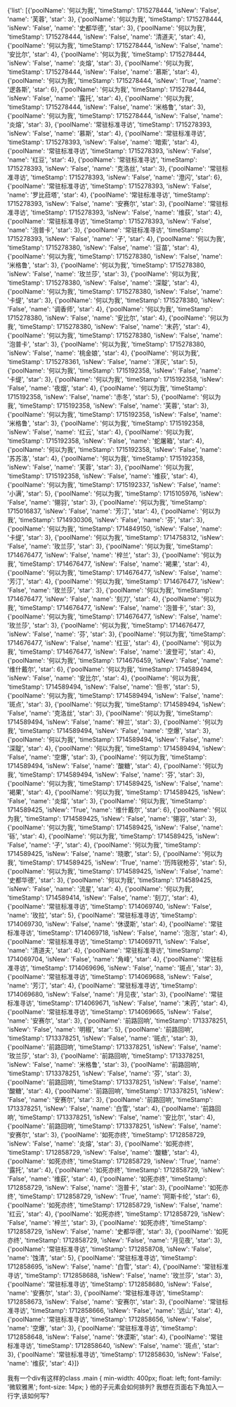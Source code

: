 {'list': [{'poolName': '何以为我', 'timeStamp': 1715278444, 'isNew': 'False', 'name': '芙蓉', 'star': 3}, {'poolName': '何以为我', 'timeStamp': 1715278444, 'isNew': 'False', 'name': '史都华德', 'star': 3}, {'poolName': '何以为我', 'timeStamp': 1715278444, 'isNew': 'False', 'name': '清道夫', 'star': 4}, {'poolName': '何以为我', 'timeStamp': 1715278444, 'isNew': 'False', 'name': '安比尔', 'star': 4}, {'poolName': '何以为我', 'timeStamp': 1715278444, 'isNew': 'False', 'name': '炎熔', 'star': 3}, {'poolName': '何以为我', 'timeStamp': 1715278444, 'isNew': 'False', 'name': '慕斯', 'star': 4}, {'poolName': '何以为我', 'timeStamp': 1715278444, 'isNew': 'True', 'name': '逻各斯', 'star': 6}, {'poolName': '何以为我', 'timeStamp': 1715278444, 'isNew': 'False', 'name': '露托', 'star': 4}, {'poolName': '何以为我', 'timeStamp': 1715278444, 'isNew': 'False', 'name': '米格鲁', 'star': 3}, {'poolName': '何以为我', 'timeStamp': 1715278444, 'isNew': 'False', 'name': '炎熔', 'star': 3}, {'poolName': '常驻标准寻访', 'timeStamp': 1715278393, 'isNew': 'False', 'name': '慕斯', 'star': 4}, {'poolName': '常驻标准寻访', 'timeStamp': 1715278393, 'isNew': 'False', 'name': '暗索', 'star': 4}, {'poolName': '常驻标准寻访', 'timeStamp': 1715278393, 'isNew': 'False', 'name': '红豆', 'star': 4}, {'poolName': '常驻标准寻访', 'timeStamp': 1715278393, 'isNew': 'False', 'name': '克洛丝', 'star': 3}, {'poolName': '常驻标准寻访', 'timeStamp': 1715278393, 'isNew': 'False', 'name': '澄闪', 'star': 6}, {'poolName': '常驻标准寻访', 'timeStamp': 1715278393, 'isNew': 'False', 'name': '罗比菈塔', 'star': 4}, {'poolName': '常驻标准寻访', 'timeStamp': 1715278393, 'isNew': 'False', 'name': '安赛尔', 'star': 3}, {'poolName': '常驻标准寻访', 'timeStamp': 1715278393, 'isNew': 'False', 'name': '维荻', 'star': 4}, {'poolName': '常驻标准寻访', 'timeStamp': 1715278393, 'isNew': 'False', 'name': '泡普卡', 'star': 3}, {'poolName': '常驻标准寻访', 'timeStamp': 1715278393, 'isNew': 'False', 'name': '孑', 'star': 4}, {'poolName': '何以为我', 'timeStamp': 1715278380, 'isNew': 'False', 'name': '豆苗', 'star': 4}, {'poolName': '何以为我', 'timeStamp': 1715278380, 'isNew': 'False', 'name': '米格鲁', 'star': 3}, {'poolName': '何以为我', 'timeStamp': 1715278380, 'isNew': 'False', 'name': '玫兰莎', 'star': 3}, {'poolName': '何以为我', 'timeStamp': 1715278380, 'isNew': 'False', 'name': '深靛', 'star': 4}, {'poolName': '何以为我', 'timeStamp': 1715278380, 'isNew': 'False', 'name': '卡缇', 'star': 3}, {'poolName': '何以为我', 'timeStamp': 1715278380, 'isNew': 'False', 'name': '调香师', 'star': 4}, {'poolName': '何以为我', 'timeStamp': 1715278380, 'isNew': 'False', 'name': '安比尔', 'star': 4}, {'poolName': '何以为我', 'timeStamp': 1715278380, 'isNew': 'False', 'name': '末药', 'star': 4}, {'poolName': '何以为我', 'timeStamp': 1715278380, 'isNew': 'False', 'name': '泡普卡', 'star': 3}, {'poolName': '何以为我', 'timeStamp': 1715278380, 'isNew': 'False', 'name': '桃金娘', 'star': 4}, {'poolName': '何以为我', 'timeStamp': 1715278361, 'isNew': 'False', 'name': '洋灰', 'star': 5}, {'poolName': '何以为我', 'timeStamp': 1715192358, 'isNew': 'False', 'name': '卡缇', 'star': 3}, {'poolName': '何以为我', 'timeStamp': 1715192358, 'isNew': 'False', 'name': '夜烟', 'star': 4}, {'poolName': '何以为我', 'timeStamp': 1715192358, 'isNew': 'False', 'name': '赤冬', 'star': 5}, {'poolName': '何以为我', 'timeStamp': 1715192358, 'isNew': 'False', 'name': '芙蓉', 'star': 3}, {'poolName': '何以为我', 'timeStamp': 1715192358, 'isNew': 'False', 'name': '米格鲁', 'star': 3}, {'poolName': '何以为我', 'timeStamp': 1715192358, 'isNew': 'False', 'name': '红云', 'star': 4}, {'poolName': '何以为我', 'timeStamp': 1715192358, 'isNew': 'False', 'name': '蛇屠箱', 'star': 4}, {'poolName': '何以为我', 'timeStamp': 1715192358, 'isNew': 'False', 'name': '苏苏洛', 'star': 4}, {'poolName': '何以为我', 'timeStamp': 1715192358, 'isNew': 'False', 'name': '芙蓉', 'star': 3}, {'poolName': '何以为我', 'timeStamp': 1715192358, 'isNew': 'False', 'name': '维荻', 'star': 4}, {'poolName': '何以为我', 'timeStamp': 1715192337, 'isNew': 'False', 'name': '小满', 'star': 5}, {'poolName': '何以为我', 'timeStamp': 1715105976, 'isNew': 'False', 'name': '翎羽', 'star': 3}, {'poolName': '何以为我', 'timeStamp': 1715016837, 'isNew': 'False', 'name': '芳汀', 'star': 4}, {'poolName': '何以为我', 'timeStamp': 1714930306, 'isNew': 'False', 'name': '芬', 'star': 3}, {'poolName': '何以为我', 'timeStamp': 1714849150, 'isNew': 'False', 'name': '卡缇', 'star': 3}, {'poolName': '何以为我', 'timeStamp': 1714758312, 'isNew': 'False', 'name': '玫兰莎', 'star': 3}, {'poolName': '何以为我', 'timeStamp': 1714676477, 'isNew': 'False', 'name': '梓兰', 'star': 3}, {'poolName': '何以为我', 'timeStamp': 1714676477, 'isNew': 'False', 'name': '褐果', 'star': 4}, {'poolName': '何以为我', 'timeStamp': 1714676477, 'isNew': 'False', 'name': '芳汀', 'star': 4}, {'poolName': '何以为我', 'timeStamp': 1714676477, 'isNew': 'False', 'name': '玫兰莎', 'star': 3}, {'poolName': '何以为我', 'timeStamp': 1714676477, 'isNew': 'False', 'name': '刻刀', 'star': 4}, {'poolName': '何以为我', 'timeStamp': 1714676477, 'isNew': 'False', 'name': '泡普卡', 'star': 3}, {'poolName': '何以为我', 'timeStamp': 1714676477, 'isNew': 'False', 'name': '玫兰莎', 'star': 3}, {'poolName': '何以为我', 'timeStamp': 1714676477, 'isNew': 'False', 'name': '芬', 'star': 3}, {'poolName': '何以为我', 'timeStamp': 1714676477, 'isNew': 'False', 'name': '红豆', 'star': 4}, {'poolName': '何以为我', 'timeStamp': 1714676477, 'isNew': 'False', 'name': '波登可', 'star': 4}, {'poolName': '何以为我', 'timeStamp': 1714676459, 'isNew': 'False', 'name': '维什戴尔', 'star': 6}, {'poolName': '何以为我', 'timeStamp': 1714589494, 'isNew': 'False', 'name': '安比尔', 'star': 4}, {'poolName': '何以为我', 'timeStamp': 1714589494, 'isNew': 'False', 'name': '但书', 'star': 5}, {'poolName': '何以为我', 'timeStamp': 1714589494, 'isNew': 'False', 'name': '斑点', 'star': 3}, {'poolName': '何以为我', 'timeStamp': 1714589494, 'isNew': 'False', 'name': '克洛丝', 'star': 3}, {'poolName': '何以为我', 'timeStamp': 1714589494, 'isNew': 'False', 'name': '梓兰', 'star': 3}, {'poolName': '何以为我', 'timeStamp': 1714589494, 'isNew': 'False', 'name': '空爆', 'star': 3}, {'poolName': '何以为我', 'timeStamp': 1714589494, 'isNew': 'False', 'name': '深靛', 'star': 4}, {'poolName': '何以为我', 'timeStamp': 1714589494, 'isNew': 'False', 'name': '空爆', 'star': 3}, {'poolName': '何以为我', 'timeStamp': 1714589494, 'isNew': 'False', 'name': '酸糖', 'star': 4}, {'poolName': '何以为我', 'timeStamp': 1714589494, 'isNew': 'False', 'name': '芬', 'star': 3}, {'poolName': '何以为我', 'timeStamp': 1714589425, 'isNew': 'False', 'name': '褐果', 'star': 4}, {'poolName': '何以为我', 'timeStamp': 1714589425, 'isNew': 'False', 'name': '炎熔', 'star': 3}, {'poolName': '何以为我', 'timeStamp': 1714589425, 'isNew': 'True', 'name': '维什戴尔', 'star': 6}, {'poolName': '何以为我', 'timeStamp': 1714589425, 'isNew': 'False', 'name': '翎羽', 'star': 3}, {'poolName': '何以为我', 'timeStamp': 1714589425, 'isNew': 'False', 'name': '砾', 'star': 4}, {'poolName': '何以为我', 'timeStamp': 1714589425, 'isNew': 'False', 'name': '孑', 'star': 4}, {'poolName': '何以为我', 'timeStamp': 1714589425, 'isNew': 'False', 'name': '晓歌', 'star': 5}, {'poolName': '何以为我', 'timeStamp': 1714589425, 'isNew': 'True', 'name': '历阵锐枪芬', 'star': 5}, {'poolName': '何以为我', 'timeStamp': 1714589425, 'isNew': 'False', 'name': '史都华德', 'star': 3}, {'poolName': '何以为我', 'timeStamp': 1714589425, 'isNew': 'False', 'name': '流星', 'star': 4}, {'poolName': '何以为我', 'timeStamp': 1714589414, 'isNew': 'False', 'name': '刻刀', 'star': 4}, {'poolName': '常驻标准寻访', 'timeStamp': 1714069740, 'isNew': 'False', 'name': '玫拉', 'star': 5}, {'poolName': '常驻标准寻访', 'timeStamp': 1714069730, 'isNew': 'False', 'name': '休谟斯', 'star': 4}, {'poolName': '常驻标准寻访', 'timeStamp': 1714069718, 'isNew': 'False', 'name': '泡泡', 'star': 4}, {'poolName': '常驻标准寻访', 'timeStamp': 1714069711, 'isNew': 'False', 'name': '清道夫', 'star': 4}, {'poolName': '常驻标准寻访', 'timeStamp': 1714069704, 'isNew': 'False', 'name': '角峰', 'star': 4}, {'poolName': '常驻标准寻访', 'timeStamp': 1714069696, 'isNew': 'False', 'name': '斑点', 'star': 3}, {'poolName': '常驻标准寻访', 'timeStamp': 1714069688, 'isNew': 'False', 'name': '芳汀', 'star': 4}, {'poolName': '常驻标准寻访', 'timeStamp': 1714069680, 'isNew': 'False', 'name': '月见夜', 'star': 3}, {'poolName': '常驻标准寻访', 'timeStamp': 1714069671, 'isNew': 'False', 'name': '末药', 'star': 4}, {'poolName': '常驻标准寻访', 'timeStamp': 1714069665, 'isNew': 'False', 'name': '安赛尔', 'star': 3}, {'poolName': '前路回响', 'timeStamp': 1713378251, 'isNew': 'False', 'name': '明椒', 'star': 5}, {'poolName': '前路回响', 'timeStamp': 1713378251, 'isNew': 'False', 'name': '斑点', 'star': 3}, {'poolName': '前路回响', 'timeStamp': 1713378251, 'isNew': 'False', 'name': '玫兰莎', 'star': 3}, {'poolName': '前路回响', 'timeStamp': 1713378251, 'isNew': 'False', 'name': '米格鲁', 'star': 3}, {'poolName': '前路回响', 'timeStamp': 1713378251, 'isNew': 'False', 'name': '芬', 'star': 3}, {'poolName': '前路回响', 'timeStamp': 1713378251, 'isNew': 'False', 'name': '酸糖', 'star': 4}, {'poolName': '前路回响', 'timeStamp': 1713378251, 'isNew': 'False', 'name': '安赛尔', 'star': 3}, {'poolName': '前路回响', 'timeStamp': 1713378251, 'isNew': 'False', 'name': '白雪', 'star': 4}, {'poolName': '前路回响', 'timeStamp': 1713378251, 'isNew': 'False', 'name': '安比尔', 'star': 4}, {'poolName': '前路回响', 'timeStamp': 1713378251, 'isNew': 'False', 'name': '安赛尔', 'star': 3}, {'poolName': '如死亦终', 'timeStamp': 1712858729, 'isNew': 'False', 'name': '炎熔', 'star': 3}, {'poolName': '如死亦终', 'timeStamp': 1712858729, 'isNew': 'False', 'name': '酸糖', 'star': 4}, {'poolName': '如死亦终', 'timeStamp': 1712858729, 'isNew': 'True', 'name': '露托', 'star': 4}, {'poolName': '如死亦终', 'timeStamp': 1712858729, 'isNew': 'False', 'name': '维荻', 'star': 4}, {'poolName': '如死亦终', 'timeStamp': 1712858729, 'isNew': 'False', 'name': '泡普卡', 'star': 3}, {'poolName': '如死亦终', 'timeStamp': 1712858729, 'isNew': 'True', 'name': '阿斯卡纶', 'star': 6}, {'poolName': '如死亦终', 'timeStamp': 1712858729, 'isNew': 'False', 'name': '红云', 'star': 4}, {'poolName': '如死亦终', 'timeStamp': 1712858729, 'isNew': 'False', 'name': '梓兰', 'star': 3}, {'poolName': '如死亦终', 'timeStamp': 1712858729, 'isNew': 'False', 'name': '史都华德', 'star': 3}, {'poolName': '如死亦终', 'timeStamp': 1712858729, 'isNew': 'False', 'name': '月见夜', 'star': 3}, {'poolName': '常驻标准寻访', 'timeStamp': 1712858708, 'isNew': 'False', 'name': '蚀清', 'star': 5}, {'poolName': '常驻标准寻访', 'timeStamp': 1712858695, 'isNew': 'False', 'name': '白雪', 'star': 4}, {'poolName': '常驻标准寻访', 'timeStamp': 1712858688, 'isNew': 'False', 'name': '玫兰莎', 'star': 3}, {'poolName': '常驻标准寻访', 'timeStamp': 1712858680, 'isNew': 'False', 'name': '安赛尔', 'star': 3}, {'poolName': '常驻标准寻访', 'timeStamp': 1712858673, 'isNew': 'False', 'name': '安赛尔', 'star': 3}, {'poolName': '常驻标准寻访', 'timeStamp': 1712858666, 'isNew': 'False', 'name': '远山', 'star': 4}, {'poolName': '常驻标准寻访', 'timeStamp': 1712858656, 'isNew': 'False', 'name': '空爆', 'star': 3}, {'poolName': '常驻标准寻访', 'timeStamp': 1712858648, 'isNew': 'False', 'name': '休谟斯', 'star': 4}, {'poolName': '常驻标准寻访', 'timeStamp': 1712858640, 'isNew': 'False', 'name': '斑点', 'star': 3}, {'poolName': '常驻标准寻访', 'timeStamp': 1712858630, 'isNew': 'False', 'name': '维荻', 'star': 4}]}






我有一个div有这样的class
.main {
	min-width: 400px;
	float: left;
	font-family: '微软雅黑';
	font-size: 14px;
}
他的子元素会如何排列? 我想在页面右下角加入一行字,该如何写?